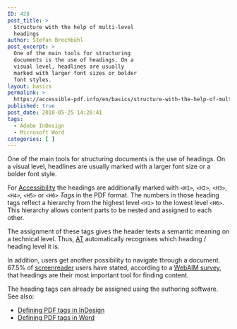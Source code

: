 ```yaml
---
ID: 428
post_title: >
  Structure with the help of multi-level
  headings
author: Stefan Brechbühl
post_excerpt: >
  One of the main tools for structuring
  documents is the use of headings. On a
  visual level, headlines are usually
  marked with larger font sizes or bolder
  font styles.
layout: basics
permalink: >
  https://accessible-pdf.info/en/basics/structure-with-the-help-of-multi-level-headings/
published: true
post_date: 2018-05-25 14:28:41
tags:
  - Adobe InDesign
  - Microsoft Word
categories: [ ]
---
```

One of the main tools for structuring documents is the use of headings. On a visual level, headlines are usually marked with a larger font size or a bolder font style.

For [Accessibility](https://accessible-pdf.info/en/glossary/#accessible) the headings are additionally marked with `<H1>`, `<H2>`, `<H3>`, `<H4>`, `<H5>` or `<H6>` *Tags* in the PDF format. The numbers in those heading tags reflect a hierarchy from the highest level `<H1>` to the lowest level `<H6>`. This hierarchy allows content parts to be nested and assigned to each other.

The assignment of these tags gives the header texts a semantic meaning on a technical level. Thus, [AT](https://accessible-pdf.info/de/glossar/#assistive-technologie) automatically recognises which heading / heading level it is.

In addition, users get another possibility to navigate through a document. 67.5% of [screenreader](https://accessible-pdf.info/en/glossary/#assistive-technology) users have stated, according to a [WebAIM survey](https://webaim.org/projects/screenreadersurvey7/#finding), that headings are their most important tool for finding content.

The heading tags can already be assigned using the authoring software. See also:

- [Defining PDF tags in InDesign](https://accessible-pdf.info/en/basics/defining-pdf-tags-in-indesign/)
- [Defining PDF tags in Word](https://accessible-pdf.info/en/basics/defining-pdf-tags-in-word/)